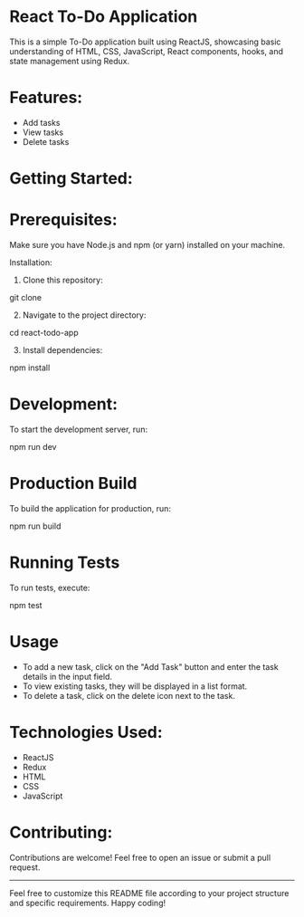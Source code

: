 # React To-Do Application

This is a simple To-Do application built using ReactJS, showcasing basic understanding of HTML, CSS, JavaScript, React components, hooks, and state management using Redux.

# Features:

- Add tasks
- View tasks
- Delete tasks


# Getting Started:

# Prerequisites:

Make sure you have Node.js and npm (or yarn) installed on your machine.

Installation:

1. Clone this repository:

git clone <repository-url>

2. Navigate to the project directory:

cd react-todo-app

3. Install dependencies:

npm install



# Development:

To start the development server, run:

npm run dev


# Production Build

To build the application for production, run:

npm run build


# Running Tests

To run tests, execute:

npm test

# Usage

- To add a new task, click on the "Add Task" button and enter the task details in the input field.
- To view existing tasks, they will be displayed in a list format.
- To delete a task, click on the delete icon next to the task.

# Technologies Used:

- ReactJS
- Redux
- HTML
- CSS
- JavaScript


# Contributing:

Contributions are welcome! Feel free to open an issue or submit a pull request.



---

Feel free to customize this README file according to your project structure and specific requirements. Happy coding!

